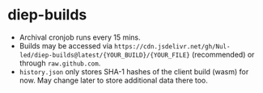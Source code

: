 # diep-builds

- Archival cronjob runs every 15 mins.
- Builds may be accessed via `https://cdn.jsdelivr.net/gh/Nul-led/diep-builds@latest/{YOUR_BUILD}/{YOUR_FILE}` (recommended) or through `raw.github.com`.
- `history.json` only stores SHA-1 hashes of the client build (wasm) for now. May change later to store additional data there too.
